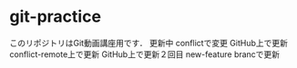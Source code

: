 # git-practice
このリポジトリはGit動画講座用です．
更新中
conflictで変更
GitHub上で更新
conflict-remote上で更新
GitHub上で更新２回目
new-feature brancで更新
